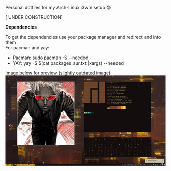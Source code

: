 Personal dotfiles for my Arch-Linux i3wm setup 😎

[ UNDER CONSTRUCTION]

<b>Dependencies</b>
<p>
    To get the dependencies use your package manager and redirect <packages.txt> and <packages_aur.txt>
    into them
<br>
    For pacman and yay:
    <ul>
        <li>Pacman: sudo pacman -S --needed -<packages.txt</li>
        <li>YAY: yay -S $(cat packages_aur.txt |xargs) --needed</li>
    </ul>
</p>
Image below for preview (slightly outdated image)
<img src="image.png">
